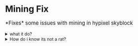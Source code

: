 <h1>Mining Fix</h1>
<p style="font-size: larger">
*Fixes* some issues with mining in hypixel skyblock 
</p>

<details>
  <summary>what it do?</summary>

#### Stats
- *Mining*
    - Mining Ability Cooldown Alert thing
    - Drill Fix (Same as HSM)
    - Pingless Mining 
    - yap yap yap
</details>


<details>
  <summary>How do i know its not a rat?</summary>

Read the code.

Or, here's how u can decompile and check for rats:
- Install Intellij IDEA CE
- File -> New -> Project
- Press CTRL + ALT + SHIFT + S to open Project Structure
- Go to Libraries and press the +
- Choose Java and locate the mod you are trying to decompile
- After you have done that, go to "External Libraries" in your Project
- Browse the classes and try to find something like "Minecraft.getMinecraft().getSession();", which may be obfuscated.
- There are probably better ways of decompiling but idk them I don't do it.
- Good luck.
</details>
